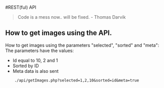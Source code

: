#REST(ful) API

> Code is a mess now.. will be fixed. - Thomas Darvik

## How to get images using the API.

How to get images using the parameters "selected", "sorted" and "meta": 
The parameters have the values:
- Id equal to 10, 2 and 1
- Sorted by ID
- Meta data is also sent
```
	./api/getImages.php?selected=1,2,10&sorted=id&meta=true
```